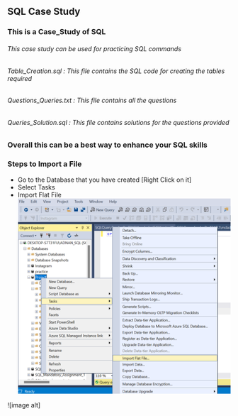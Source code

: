 ## SQL Case Study

### This is a Case_Study of SQL
###### This case study can be used for practicing SQL commands

###### Table_Creation.sql : This file contains the SQL code for creating the tables required 
###### Questions_Queries.txt :  This file contains all the questions 
###### Queries_Solution.sql : This file contains solutions for the questions provided 

### Overall this can be a best way to enhance your SQL skills 

### Steps to Import a File 
- Go to the Database that you have created [Right Click on it]
- Select Tasks
- Import Flat File 
![image alt](https://github.com/mdadnan-dev/SQL_Case_Study/blob/09bb3b3b81cc74fff8134f235c1dd7f58a5dad95/screenshots/Screenshot%202025-01-15%20144834.png)

![image alt]
